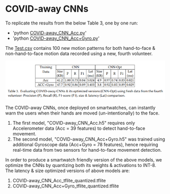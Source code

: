 # COVID-away CNNs

To replicate the results from the below Table 3, one by one run: 
 - 'python [COVID-away_CNN_Acc.py](https://github.com/bharathsudharsan/COVID-away/blob/master/COVID-away%20CNNs/COVID-away_CNN_Acc.py)'
 - 'python [COVID-away_CNN_Acc+Gyro.py](https://github.com/bharathsudharsan/COVID-away/blob/master/COVID-away%20CNNs/COVID-away_CNN_Acc%2BGyro.py)'
 
 The [Test.csv](https://github.com/bharathsudharsan/COVID-away/blob/master/COVID-away%20CNNs/Test.csv) contains 100 new motion patterns for both hand-to-face \& non-hand-to-face motion data recorded using a new, fourth volunteer.

![alt text](https://github.com/bharathsudharsan/COVID-away/blob/master/Table3_result.PNG)

The COVID-away CNNs, once deployed on smartwatches, can instantly warn the users when their hands are moved (un-intentionally) to the face.

1. The first model, "COVID-away_CNN_Acc.h5" requires only Accelerometer data (Acc = 39 features) to detect hand-to-face movement. 
2. The second model, "COVID-away_CNN_Acc+Gyro.h5" was trained using additional Gyroscope data (Acc+Gyro = 78 features), hence requiring real-time data from two sensors for hand-to-face movement detection. 

In order to produce a smartwatch friendly version of the above models, we optimize the CNNs by quantizing both its weights & activations to INT-8. The latency & size optimized versions of above models are:

1. COVID-away_CNN_Acc_tflite_quantized.tflite
2. COVID-away_CNN_Acc+Gyro_tflite_quantized.tflite

